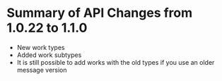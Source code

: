 # Summary of API Changes from 1.0.22 to 1.1.0

* New work types
* Added work subtypes
* It is still possible to add works with the old types if you use an older message version
